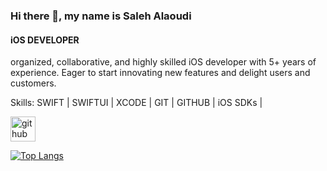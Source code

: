 ### Hi there 👋, my name is Saleh Alaoudi
#### iOS DEVELOPER

organized, collaborative, and highly skilled iOS developer with 5+ years of  experience. Eager to start innovating new features and delight users and customers.

Skills: SWIFT | SWIFTUI | XCODE | GIT | GITHUB | iOS SDKs | 



[<img src='https://cdn.jsdelivr.net/npm/simple-icons@3.0.1/icons/github.svg' alt='github' height='40'>](https://github.com/salaoudi)  

[![Top Langs](https://github-readme-stats.vercel.app/api/top-langs/?username=salaoudi)](https://github.com/anuraghazra/github-readme-stats)

